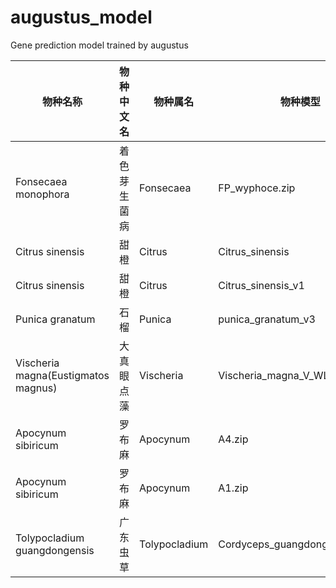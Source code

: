 # augustus_model
Gene prediction model trained by augustus

|物种名称|物种中文名|物种属名|物种模型|busco评估模型|从头预测的busco评估完整性|备注|
|----|----|----|----|----|----|----|
|Fonsecaea monophora|着色芽生菌病|Fonsecaea|FP_wyphoce.zip|fungi|91.5%|治病菌|
|Citrus sinensis|甜橙|Citrus|Citrus_sinensis|viridiplantae|97.8%|水果|
|Citrus sinensis|甜橙|Citrus|Citrus_sinensis_v1|viridiplantae|94.6%|水果|
|Punica granatum|石榴|Punica|punica_granatum_v3|viridiplantae|95.65%|水果|
|Vischeria magna(Eustigmatos magnus)|大真眼点藻|Vischeria|Vischeria_magna_V_WL1.tar.gz|viridiplantae|53.9%|藻类|
|Apocynum sibiricum|罗布麻|Apocynum|A4.zip|viridiplantae|95.1%|植物|
|Apocynum sibiricum|罗布麻|Apocynum|A1.zip|viridiplantae|94.6%|植物|
|Tolypocladium guangdongensis|广东虫草|Tolypocladium|Cordyceps_guangdongensis.tar.gz|fungi|94.6%|真菌|
